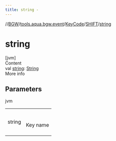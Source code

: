 ```yaml
---
title: string -
---
```

//[BGW](../../../../index.md)/[tools.aqua.bgw.event](../../index.md)/[KeyCode](../index.md)/[SHIFT](index.md)/[string](string.md)



# string  
[jvm]  
Content  
val [string](string.md): [String](https://kotlinlang.org/api/latest/jvm/stdlib/kotlin/-string/index.html)  
More info  


## Parameters  
  
jvm  
  
| | |
|---|---|
| <a name="tools.aqua.bgw.event/KeyCode.SHIFT/string/#/PointingToDeclaration/"></a>string| <a name="tools.aqua.bgw.event/KeyCode.SHIFT/string/#/PointingToDeclaration/"></a><br><br>Key name<br><br>|
  
  



